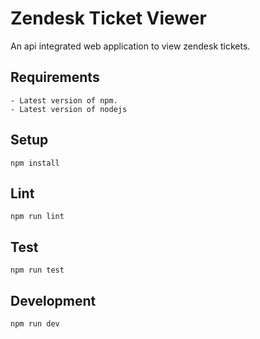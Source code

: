 # Zendesk Ticket Viewer
An api integrated web application to view zendesk tickets.

## Requirements
    - Latest version of npm.
    - Latest version of nodejs

## Setup
```
npm install
```

## Lint
```
npm run lint
```

## Test
```
npm run test
```

## Development
```
npm run dev
```
